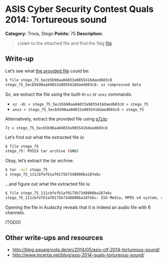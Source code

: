 # ASIS Cyber Security Contest Quals 2014: Tortureous sound

**Category:** Trivia, Stego
**Points:** 75
**Description:**

> Listen to the attached file and find the flag
> [file](stego_75_5ecb5b98aa04033a9855416daed603c8)

## Write-up

Let’s see what [the provided file](stego_75_5ecb5b98aa04033a9855416daed603c8) could be:

```bash
$ file stego_75_5ecb5b98aa04033a9855416daed603c8
stego_75_5ecb5b98aa04033a9855416daed603c8: xz compressed data
```

So, we extract the file using the built-in `xz` or `unxz` commands:

* `xz -dc < stego_75_5ecb5b98aa04033a9855416daed603c8 > stego_75`
* `unxz < stego_75_5ecb5b98aa04033a9855416daed603c8 > stego_75`

Alternatively, extract the provided file using [p7zip](http://p7zip.sourceforge.net/):

```bash
7z x stego_75_5ecb5b98aa04033a9855416daed603c8
```

Let’s find out what the extracted file is:

```bash
$ file stego_75
stego_75: POSIX tar archive (GNU)
```

Okay, let’s extract the tar archive:

```bash
$ tar -xvf stego_75
x stego_75_111cbfefb1af0175b73d8800ba187ebc
```

…and figure out what the extracted file is:

```bash
$ file stego_75_111cbfefb1af0175b73d8800ba187ebc
stego_75_111cbfefb1af0175b73d8800ba187ebc: ISO Media, MPEG v4 system, version 2
```

Opening the file in Audacity reveals that it is indeed an audio file with 6 channels.

(TODO)

## Other write-ups and resources

* http://blog.squareroots.de/en/2014/05/asis-ctf-2014-tortureous-sound/
* http://www.incertia.net/blog/asis-2014-quals-tortureous-sound/
